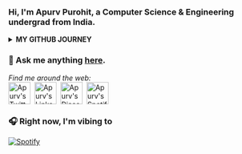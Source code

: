 ### Hi, I'm Apurv Purohit, a Computer Science & Engineering undergrad from India. 
<details>
<summary><b>MY GITHUB JOURNEY</b></summary>
<br />  
  
![Top Langs](https://github-readme-stats.vercel.app/api/top-langs/?username=ApurvPurohit&layout=compact&hide=SCSS,css,html&theme=material-palenight)
  
![Apurv's github stats](https://github-readme-stats.vercel.app/api?username=ApurvPurohit&show_icons=true&theme=material-palenight&hide=issues,prs)
</details>

### 💬 Ask me anything [here](https://github.com/ApurvPurohit/ApurvPurohit/issues).


<div>  
<i>Find me around the web:</i><br><a href="https://twitter.com/ApurvPurohit4"><img align="center" alt="Apurv's Twitter" width="44px" src="https://raw.githubusercontent.com/peterthehan/peterthehan/master/assets/twitter.svg" /></a>&nbsp;&nbsp;<a href="https://linkedin.com/in/apurvpurohit"><img align="center" alt="Apurv's LinkedIn" width="44px" src="https://raw.githubusercontent.com/peterthehan/peterthehan/master/assets/linkedin.svg" /></a>&nbsp;&nbsp;<a href="https://www.youtube.com/channel/UCcpgOFGEWepY6NGhYvB84Xw"><img align="center" alt="Apurv's Discord" width="44px" src="https://raw.githubusercontent.com/peterthehan/peterthehan/master/assets/youtube.svg" /></a>&nbsp;&nbsp;<a href="https://open.spotify.com/user/31fofa5hdzi52zlrpcvijo6vqytq?si=001379f832b44f2f"><img align="center" alt="Apurv's Spotify" width="44px" src="https://raw.githubusercontent.com/peterthehan/peterthehan/master/assets/spotify.svg" /></a>  
 </div>
 
### 🎧 Right now, I'm vibing to

[![Spotify](https://novatorem-silk-eta.vercel.app/api/spotify)](https://open.spotify.com/user/colourshred)
